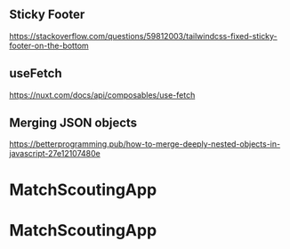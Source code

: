 ## Sticky Footer
https://stackoverflow.com/questions/59812003/tailwindcss-fixed-sticky-footer-on-the-bottom

## useFetch
https://nuxt.com/docs/api/composables/use-fetch


## Merging JSON objects
https://betterprogramming.pub/how-to-merge-deeply-nested-objects-in-javascript-27e12107480e
# MatchScoutingApp
# MatchScoutingApp
